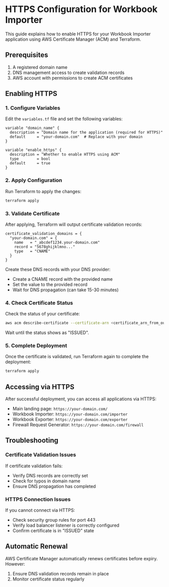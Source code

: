 # HTTPS Configuration for Workbook Importer

This guide explains how to enable HTTPS for your Workbook Importer application using AWS Certificate Manager (ACM) and Terraform.

## Prerequisites

1. A registered domain name
2. DNS management access to create validation records
3. AWS account with permissions to create ACM certificates

## Enabling HTTPS

### 1. Configure Variables

Edit the `variables.tf` file and set the following variables:

```hcl
variable "domain_name" {
  description = "Domain name for the application (required for HTTPS)"
  default     = "your-domain.com"  # Replace with your domain
}

variable "enable_https" {
  description = "Whether to enable HTTPS using ACM"
  type        = bool
  default     = true
}
```

### 2. Apply Configuration

Run Terraform to apply the changes:

```bash
terraform apply
```

### 3. Validate Certificate

After applying, Terraform will output certificate validation records:

```
certificate_validation_domains = {
  "your-domain.com" = {
    name   = "_abcdef1234.your-domain.com"
    record = "5678ghijklmno..."
    type   = "CNAME"
  }
}
```

Create these DNS records with your DNS provider:
- Create a CNAME record with the provided name
- Set the value to the provided record
- Wait for DNS propagation (can take 15-30 minutes)

### 4. Check Certificate Status

Check the status of your certificate:

```bash
aws acm describe-certificate --certificate-arn <certificate_arn_from_output>
```

Wait until the status shows as "ISSUED".

### 5. Complete Deployment

Once the certificate is validated, run Terraform again to complete the deployment:

```bash
terraform apply
```

## Accessing via HTTPS

After successful deployment, you can access all applications via HTTPS:

- Main landing page: `https://your-domain.com/`
- Workbook Importer: `https://your-domain.com/importer`
- Workbook Exporter: `https://your-domain.com/exporter`
- Firewall Request Generator: `https://your-domain.com/firewall`

## Troubleshooting

### Certificate Validation Issues

If certificate validation fails:
- Verify DNS records are correctly set
- Check for typos in domain name
- Ensure DNS propagation has completed

### HTTPS Connection Issues

If you cannot connect via HTTPS:
- Check security group rules for port 443
- Verify load balancer listener is correctly configured
- Confirm certificate is in "ISSUED" state

## Automatic Renewal

AWS Certificate Manager automatically renews certificates before expiry. However:

1. Ensure DNS validation records remain in place
2. Monitor certificate status regularly